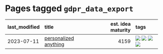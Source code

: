 # Pages tagged `gdpr_data_export`

|last_modified|title|est. idea maturity|tags
|:---|:---|---:|:---|
|2023-07-11|[personalized anything](../personalized_anything.md)|4159|[![](https://img.shields.io/badge/tag-gdpr_data_export-c9145c)](../tags/gdpr_data_export.md) [![](https://img.shields.io/badge/tag-llm-f1c85)](../tags/llm.md) [![](https://img.shields.io/badge/tag-personalization-7ffa70)](../tags/personalization.md) [![](https://img.shields.io/badge/tag-productivity-418eb4)](../tags/productivity.md)|